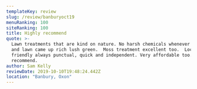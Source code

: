 ```yaml
---
templateKey: review
slug: /review/banburyoct19
menuRanking: 100
siteRanking: 100
title: Highly recommend
quote: >-
  Lawn treatments that are kind on nature. No harsh chemicals whenever possible
  and lawn came up rich lush green.  Moss treatment excellent too.  Local,
  friendly always punctual, quick and independent. Very affordable too.  Highly
  recommend.
author: Sam Kelly
reviewDate: 2019-10-10T19:48:24.442Z
location: "Banbury, Oxon"
---
```

